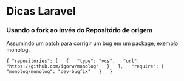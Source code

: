 # Dicas Laravel 

### Usando o fork ao invés do Repositório de origem

Assumindo um patch para corrigir um bug em um package, exemplo monolog.  

`{
    "repositories": [  
        {  
            "type": "vcs",  
            "url": "https://github.com/igorw/monolog"  
        }  
    ],  
    "require": {  
        "monolog/monolog": "dev-bugfix"  
    }  
}`  
